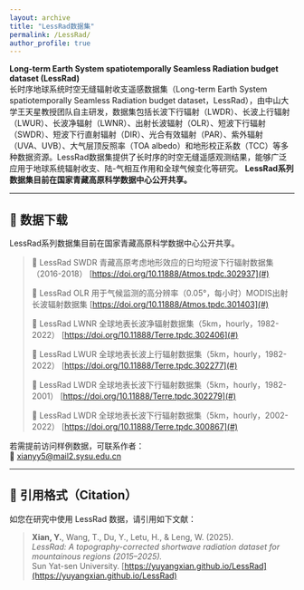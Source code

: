 ```yaml
---
layout: archive
title: "LessRad数据集"
permalink: /LessRad/
author_profile: true
---
```


**Long-term Earth System spatiotemporally Seamless Radiation budget dataset (LessRad)**  
    长时序地球系统时空无缝辐射收支遥感数据集（Long-term Earth System spatiotemporally Seamless Radiation budget dataset，LessRad），由中山大学王天星教授团队自主研发，数据集包括长波下行辐射（LWDR）、长波上行辐射（LWUR）、长波净辐射（LWNR）、出射长波辐射（OLR）、短波下行辐射（SWDR）、短波下行直射辐射（DIR）、光合有效辐射（PAR）、紫外辐射（UVA、UVB）、大气层顶反照率（TOA albedo）和地形校正系数（TCC）等多种数据资源。LessRad数据集提供了长时序的时空无缝遥感观测结果，能够广泛应用于地球系统辐射收支、陆-气相互作用和全球气候变化等研究。
**LessRad系列数据集目前在国家青藏高原科学数据中心公开共享。**

---

## 📂 数据下载

LessRad系列数据集目前在国家青藏高原科学数据中心公开共享。


> 🔗 LessRad SWDR
> 青藏高原考虑地形效应的日均短波下行辐射数据集（2016-2018）
> [https://doi.org/10.11888/Atmos.tpdc.302937](#)
>
> 
> 🔗 LessRad OLR
> 用于气候监测的高分辨率（0.05°，每小时）MODIS出射长波辐射数据集
> [https://doi.org/10.11888/Atmos.tpdc.301403](#)
>
> 
> 🔗 LessRad LWNR
> 全球地表长波净辐射数据集（5km，hourly，1982-2022）
> [https://doi.org/10.11888/Terre.tpdc.302406](#)
>
> 
> 🔗 LessRad LWUR
全球地表长波上行辐射数据集（5km，hourly，1982-2022）
> [https://doi.org/10.11888/Terre.tpdc.302277](#)
>
> 
> 🔗 LessRad LWDR
> 全球地表长波下行辐射数据集（5km，hourly，1982-2001）
 [https://doi.org/10.11888/Terre.tpdc.302279](#)
>
> 
> 🔗 LessRad LWDR
 全球地表长波下行辐射数据集（5km，hourly，2002-2022）
 [https://doi.org/10.11888/Terre.tpdc.300867](#)

若需提前访问样例数据，可联系作者：  
📧 [xianyy5@mail2.sysu.edu.cn](mailto:xianyy5@mail2.sysu.edu.cn)

---

## 📖 引用格式（Citation）

如您在研究中使用 LessRad 数据，请引用如下文献：
> **Xian, Y.**, Wang, T., Du, Y., Letu, H., & Leng, W. (2025).  
> *LessRad: A topography-corrected shortwave radiation dataset for mountainous regions (2015–2025).*  
> Sun Yat-sen University. [https://yuyangxian.github.io/LessRad](https://yuyangxian.github.io/LessRad)
